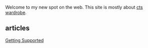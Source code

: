 Welcome to my new spot on the web. This site is mostly about [cts wardrobe](cts-wardrobe.md).

## articles

[Getting Supported](gettings-supported.md)

